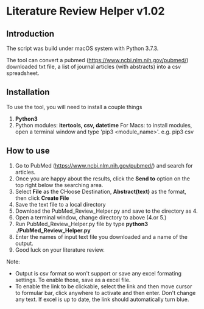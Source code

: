 # Literature Review Helper v1.02

## Introduction
The script was build under macOS system with Python 3.7.3.

The tool can convert a pubmed (https://www.ncbi.nlm.nih.gov/pubmed/) downloaded txt file, a list of journal articles (with abstracts) into a csv spreadsheet.


## Installation

To use the tool, you will need to install a couple things
1. **Python3**
2. Python modules: **itertools, csv, datetime**
  For Macs: to install modules, open a terminal window and type 'pip3 <module_name>'.
    e.g. pip3 csv

## How to use

1. Go to PubMed (https://www.ncbi.nlm.nih.gov/pubmed/) and search for articles.
2. Once you are happy about the results, click the **Send to** option on the top right below the searching area.
3. Select **File** as the CHoose Destination, **Abstract(text)** as the format, then click **Create File** 
4. Save the text file to a local directory
5. Download the PubMed_Review_Helper.py and save to the directory as 4.
6. Open a terminal window, change directory to above (4.or 5.)
7. Run PubMed_Review_Helper.py file by type **python3 ./PubMed_Review_Helper.py**
8. Enter the names of input text file you downloaded and a name of the output.
9. Good luck on your literature review.

Note:
* Output is csv format so won't support or save any excel formating settings. To enable those, save as a excel file.
* To enable the link to be clickable, select the link and then move cursor to formular bar, click anywhere to activate and then enter. Don't change any text. If excel is up to date, the link should automatically turn blue.

